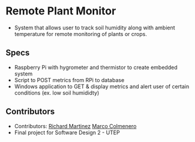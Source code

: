 # Remote Plant Monitor
- System that allows user to track soil humidity along with ambient temperature for remote monitoring of plants or crops.

## Specs
- Raspberry Pi with hygrometer and thermistor to create embedded system
- Script to POST metrics from RPi to database
- Windows application to GET & display metrics and alert user of certain conditions (ex. low soil humididty)

## Contributors
- Contributors: [Richard Martinez](https://github.com/INFINITELOGIN) [Marco Colmenero](https://github.com/macolmenero75)
- Final project for Software Design 2 - UTEP 
